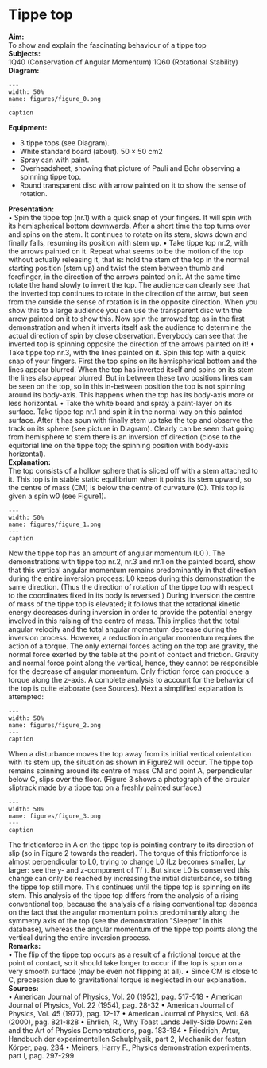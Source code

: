 # Tippe top 
    
<b> Aim: </b>  
 To show and explain the fascinating behaviour of a tippe top    
<b> Subjects: </b>  
 1Q40 (Conservation of Angular Momentum) 1Q60 (Rotational Stability)   
<b> Diagram: </b>  
   
```{figure} figures/figure_0.png  
---  
width: 50%  
name: figures/figure_0.png  
---  
caption  
``` 
      
<b> Equipment: </b>  
 
 *  3 tippe tops (see Diagram). 
 *  White standard board (about). 50 × 50 cm2  
 *  Spray can with paint.  
 *  Overheadsheet, showing that picture of Pauli and Bohr observing a spinning tippe top. 
 *  Round transparent disc with arrow painted on it to show the sense of rotation.
     
<b> Presentation: </b>  
 • Spin the tippe top (nr.1) with a quick snap of your fingers. It will spin with its hemispherical bottom downwards. After a short time the top turns over and spins on the stem. It continues to rotate on its stem, slows down and finally falls, resuming its position with stem up. • Take tippe top nr.2, with the arrows painted on it. Repeat what seems to be the motion of the top without actually releasing it, that is: hold the stem of the top in the normal starting position (stem up) and twist the stem between thumb and forefinger, in the direction of the arrows painted on it. At the same time rotate the hand slowly to invert the top. The audience can clearly see that the inverted top continues to rotate in the direction of the arrow, but seen from the outside the sense of rotation is in the opposite direction. When you show this to a large audience you can use the transparent disc with the arrow painted on it to show this. Now spin the arrowed top as in the first demonstration and when it inverts itself ask the audience to determine the actual direction of spin by close observation. Everybody can see that the inverted top is spinning opposite the direction of the arrows painted on it! • Take tippe top nr.3, with the lines painted on it. Spin this top with a quick snap of your fingers. First the top spins on its hemispherical bottom and the lines appear blurred. When the top has inverted itself and spins on its stem the lines also appear blurred. But in between these two positions lines can be seen on the top, so in this in-between position the top is not spinning around its body-axis. This happens when the top has its body-axis more or less horizontal. • Take the white board and spray a paint-layer on its surface. Take tippe top nr.1 and spin it in the normal way on this painted surface. After it has spun with finally stem up take the top and observe the track on its sphere (see picture in Diagram). Clearly can be seen that going from hemisphere to stem there is an inversion of direction (close to the equitorial line on the tippe top; the spinning position with body-axis horizontal).   
<b> Explanation: </b>  
 The top consists of a hollow sphere that is sliced off with a stem attached to it. This top is in stable static equilibrium when it points its stem upward, so the centre of mass (CM) is below the centre of curvature (C). This top is given a spin w0 (see Figure1).      
```{figure} figures/figure_1.png  
---  
width: 50%  
name: figures/figure_1.png  
---  
caption  
``` 
  Now the tippe top has an amount of angular momentum (L0 ). The demonstrations with tippe top nr.2, nr.3 and nr.1 on the painted board, show that this vertical angular momentum remains predominantly in that direction during the entire inversion process: L0 keeps during this demonstration the same direction. (Thus the direction of rotation of the tippe top with respect to the coordinates fixed in its body is reversed.) During inversion the centre of mass of the tippe top is elevated; it follows that the rotational kinetic energy decreases during inversion in order to provide the potential energy involved in this raising of the centre of mass. This implies that the total angular velocity and the total angular momentum decrease during the inversion process. However, a reduction in angular momentum requires the action of a torque. The only external forces acting on the top are gravity, the normal force exerted by the table at the point of contact and friction. Gravity and normal force point along the vertical, hence, they cannot be responsible for the decrease of angular momentum. Only friction force can produce a torque along the z-axis. A complete analysis to account for the behavior of the top is quite elaborate (see Sources). Next a simplified explanation is attempted:    
```{figure} figures/figure_2.png  
---  
width: 50%  
name: figures/figure_2.png  
---  
caption  
``` 
 When a disturbance moves the top away from its initial vertical orientation with its stem up, the situation as shown in Figure2 will occur. The tippe top remains spinning around its centre of mass CM and point A, perpendicular below C, slips over the floor. (Figure 3 shows a photograph of the circular sliptrack made by a tippe top on a freshly painted surface.)      
```{figure} figures/figure_3.png  
---  
width: 50%  
name: figures/figure_3.png  
---  
caption  
``` 
 The frictionforce in A on the tippe top is pointing contrary to its direction of slip (so in Figure 2 towards the reader). The torque of this frictionforce is almost perpendicular to L0, trying to change L0 (Lz becomes smaller, Ly larger: see the y- and z-component of Tf ). But since L0 is conserved this change can only be reached by increasing the initial disturbance, so tilting the tippe top still more. This continues until the tippe top is spinning on its stem. This analysis of the tippe top differs from the analysis of a rising conventional top, because the analysis of a rising conventional top depends on the fact that the angular momentum points predominantly along the symmetry axis of the top (see the demonstration "Sleeper" in this database), whereas the angular momentum of the tippe top points along the vertical during the entire inversion process.    
<b> Remarks: </b>  
 • The flip of the tippe top occurs as a result of a frictional torque at the point of contact, so it should take longer to occur if the top is spun on a very smooth surface (may be even not flipping at all). • Since CM is close to C, precession due to gravitational torque is neglected in our explanation.   
<b> Sources: </b>  
 • American Journal of Physics, Vol. 20 (1952), pag. 517-518 • American Journal of Physics, Vol. 22 (1954), pag. 28-32 • American Journal of Physics, Vol. 45 (1977), pag. 12-17 • American Journal of Physics, Vol. 68 (2000), pag. 821-828 • Ehrlich, R., Why Toast Lands Jelly-Side Down: Zen and the Art of Physics Demonstrations, pag. 183-184 • Friedrich, Artur, Handbuch der experimentellen Schulphysik, part 2, Mechanik der festen Körper, pag. 234 • Meiners, Harry F., Physics demonstration experiments, part I, pag. 297-299  
